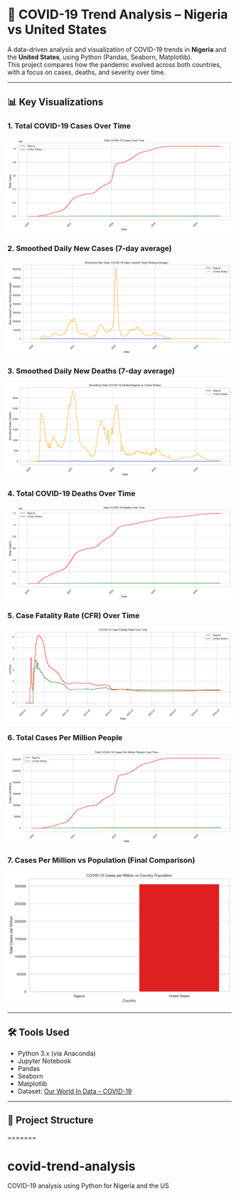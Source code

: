 # 🦠 COVID-19 Trend Analysis – Nigeria vs United States

A data-driven analysis and visualization of COVID-19 trends in **Nigeria** and the **United States**, using Python (Pandas, Seaborn, Matplotlib).  
This project compares how the pandemic evolved across both countries, with a focus on cases, deaths, and severity over time.

---

## 📊 Key Visualizations

### 1. Total COVID-19 Cases Over Time
![Total Cases](images/total_cases_line.png)

### 2. Smoothed Daily New Cases (7-day average)
![Smoothed New Cases](images/new_cases_smoothed.png)

### 3. Smoothed Daily New Deaths (7-day average)
![Smoothed New Deaths](images/new_deaths_smoothed.png)

### 4. Total COVID-19 Deaths Over Time
![Total Deaths](images/total_deaths_line.png)

### 5. Case Fatality Rate (CFR) Over Time
![CFR](images/cfr_line.png)

### 6. Total Cases Per Million People
![Cases Per Million](images/cases_per_million_line.png)

### 7. Cases Per Million vs Population (Final Comparison)
![Cases Per Million Bar](images/cases_per_million_bar.png)

---

## 🛠 Tools Used

- Python 3.x (via Anaconda)
- Jupyter Notebook
- Pandas
- Seaborn
- Matplotlib
- Dataset: [Our World In Data – COVID-19](https://ourworldindata.org/covid-deaths)

---

## 📁 Project Structure

=======
# covid-trend-analysis
COVID-19 analysis using Python for Nigeria and the US
